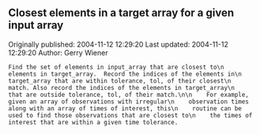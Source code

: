 ## Closest elements in a target array for a given input array 
Originally published: 2004-11-12 12:29:20 
Last updated: 2004-11-12 12:29:20 
Author: Gerry Wiener 
 
    Find the set of elements in input_array that are closest to\n    elements in target_array.  Record the indices of the elements in\n    target_array that are within tolerance, tol, of their closest\n    match. Also record the indices of the elements in target_array\n    that are outside tolerance, tol, of their match.\n\n    For example, given an array of observations with irregular\n    observation times along with an array of times of interest, this\n    routine can be used to find those observations that are closest to\n    the times of interest that are within a given time tolerance.